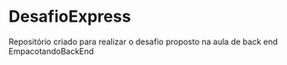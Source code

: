 # DesafioExpress
Repositório criado para realizar o desafio proposto na aula de back end EmpacotandoBackEnd
